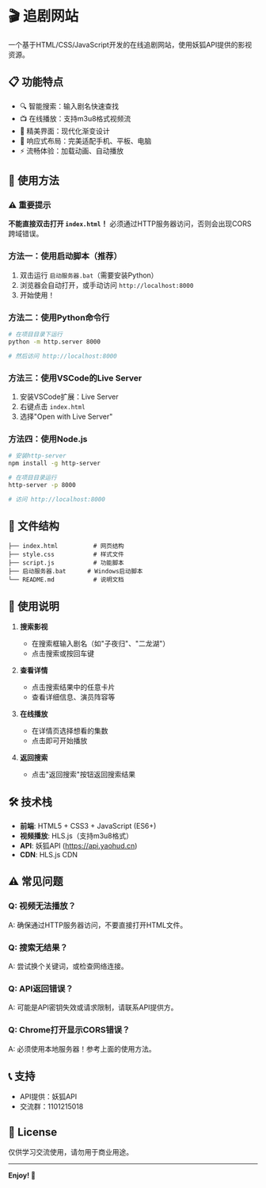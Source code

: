 # 🎬 追剧网站

一个基于HTML/CSS/JavaScript开发的在线追剧网站，使用妖狐API提供的影视资源。

## 📋 功能特点

- 🔍 智能搜索：输入剧名快速查找
- 📺 在线播放：支持m3u8格式视频流
- 🎨 精美界面：现代化渐变设计
- 📱 响应式布局：完美适配手机、平板、电脑
- ⚡ 流畅体验：加载动画、自动播放

## 🚀 使用方法

### ⚠️ 重要提示
**不能直接双击打开 `index.html`！** 必须通过HTTP服务器访问，否则会出现CORS跨域错误。

### 方法一：使用启动脚本（推荐）

1. 双击运行 `启动服务器.bat`（需要安装Python）
2. 浏览器会自动打开，或手动访问 `http://localhost:8000`
3. 开始使用！

### 方法二：使用Python命令行

```bash
# 在项目目录下运行
python -m http.server 8000

# 然后访问 http://localhost:8000
```

### 方法三：使用VSCode的Live Server

1. 安装VSCode扩展：Live Server
2. 右键点击 `index.html`
3. 选择"Open with Live Server"

### 方法四：使用Node.js

```bash
# 安装http-server
npm install -g http-server

# 在项目目录运行
http-server -p 8000

# 访问 http://localhost:8000
```

## 📁 文件结构

```
├── index.html          # 网页结构
├── style.css           # 样式文件
├── script.js           # 功能脚本
├── 启动服务器.bat      # Windows启动脚本
└── README.md           # 说明文档
```

## 🎯 使用说明

1. **搜索影视**
   - 在搜索框输入剧名（如"子夜归"、"二龙湖"）
   - 点击搜索或按回车键

2. **查看详情**
   - 点击搜索结果中的任意卡片
   - 查看详细信息、演员阵容等

3. **在线播放**
   - 在详情页选择想看的集数
   - 点击即可开始播放

4. **返回搜索**
   - 点击"返回搜索"按钮返回搜索结果

## 🛠️ 技术栈

- **前端**: HTML5 + CSS3 + JavaScript (ES6+)
- **视频播放**: HLS.js（支持m3u8格式）
- **API**: 妖狐API (https://api.yaohud.cn)
- **CDN**: HLS.js CDN

## ⚠️ 常见问题

### Q: 视频无法播放？
A: 确保通过HTTP服务器访问，不要直接打开HTML文件。

### Q: 搜索无结果？
A: 尝试换个关键词，或检查网络连接。

### Q: API返回错误？
A: 可能是API密钥失效或请求限制，请联系API提供方。

### Q: Chrome打开显示CORS错误？
A: 必须使用本地服务器！参考上面的使用方法。

## 📞 支持

- API提供：妖狐API
- 交流群：1101215018

## 📝 License

仅供学习交流使用，请勿用于商业用途。

---

**Enjoy! 🎉**

